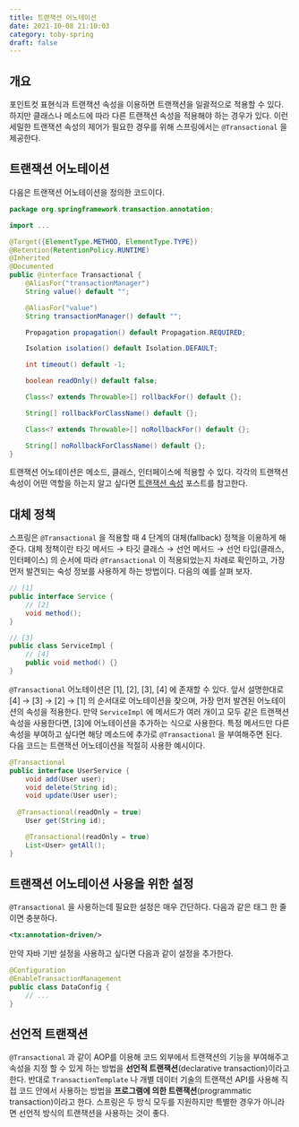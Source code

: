 ```yaml
---
title: 트랜잭션 어노테이션
date: 2021-10-08 21:10:03
category: toby-spring
draft: false
---
```


## 개요

포인트컷 표현식과 트랜잭션 속성을 이용하면 트랜잭션을 일괄적으로 적용할 수 있다. 하지만 클래스나 메소드에 따라 다른 트랜잭션 속성을 적용해야 하는 경우가 있다. 이런 세밀한 트랜잭션 속성의 제어가 필요한 경우를 위해 스프링에서는 `@Transactional` 을 제공한다.

## 트랜잭션 어노테이션

다음은 트랜잭션 어노테이션을 정의한 코드이다.

```java
package org.springframework.transaction.annotation;

import ...

@Target({ElementType.METHOD, ElementType.TYPE})
@Retention(RetentionPolicy.RUNTIME)
@Inherited
@Documented
public @interface Transactional {
    @AliasFor("transactionManager")
    String value() default "";

    @AliasFor("value")
    String transactionManager() default "";

    Propagation propagation() default Propagation.REQUIRED;

    Isolation isolation() default Isolation.DEFAULT;

    int timeout() default -1;

    boolean readOnly() default false;

    Class<? extends Throwable>[] rollbackFor() default {};

    String[] rollbackForClassName() default {};

    Class<? extends Throwable>[] noRollbackFor() default {};

    String[] noRollbackForClassName() default {};
}
```

트랜잭션 어노테이션은 메소드, 클래스, 인터페이스에 적용할 수 있다. 각각의 트랜잭션 속성이 어떤 역할을 하는지 알고 싶다면 [트랜잭션 속성](https://www.notion.so/TransactionDefinition-75d9471e4e3246a4a68420056b6524d6) 포스트를 참고한다.

## 대체 정책

스프링은 `@Transactional` 을 적용할 때 4 단계의 대체(fallback) 정책을 이용하게 해준다. 대체 정책이란 타깃 메서드 → 타깃 클래스 → 선언 메서드 → 선언 타입(클래스, 인터페이스) 의 순서에 따라 `@Transactional` 이 적용되었는지 차례로 확인하고, 가장 먼저 발견되는 숙성 정보를 사용하게 하는 방법이다. 다음의 예를 살펴 보자.

```java
// [1]
public interface Service {
	// [2]
	void method();
}

// [3]
public class ServiceImpl {
	// [4]
	public void method() {}
}
```

`@Transactional` 어노테이션은 [1], [2], [3], [4] 에 존재할 수 있다. 앞서 설명한대로 [4] → [3] → [2] → [1] 의 순서대로 어노테이션을 찾으며, 가장 먼저 발견된 어노테이션의 속성을 적용한다. 만약 `ServiceImpl` 에 메서드가 여러 개이고 모두 같은 트랜잭션 속성을 사용한다면, [3]에 어노테이션을 추가하는 식으로 사용한다. 특정 메서드만 다른 속성을 부여하고 싶다면 해당 메소드에 추가로 `@Transactional` 을 부여해주면 된다. 다음 코드는 트랜잭션 어노테이션을 적절히 사용한 예시이다.

```java
@Transactional
public interface UserService {
	void add(User user);
	void delete(String id);
	void update(User user);
	
  @Transactional(readOnly = true)
	User get(String id);

	@Transactional(readOnly = true)
	List<User> getAll();
}
```

## 트랜잭션 어노테이션 사용을 위한 설정

`@Transactional` 을 사용하는데 필요한 설정은 매우 간단하다. 다음과 같은 태그 한 줄이면 충분하다.

```xml
<tx:annotation-driven/>
```

만약 자바 기반 설정을 사용하고 싶다면 다음과 같이 설정을 추가한다.

```java
@Configuration
@EnableTransactionManagement
public class DataConfig {
	// ...
}
```

## 선언적 트랜잭션

`@Transactional` 과 같이 AOP를 이용해 코드 외부에서 트랜잭션의 기능을 부여해주고 속성을 지정 할 수 있게 하는 방법을 **선언적 트랜잭션**(declarative transaction)이라고 한다. 반대로 `TransactionTemplate` 나 개별 데이터 기술의 트랜잭션 API를 사용해 직접 코드 안에서 사용하는 방법을 **프로그램에 의한 트랜잭션**(programmatic transaction)이라고 한다. 스프링은 두 방식 모두를 지원하지만 특별한 경우가 아니라면 선언적 방식의 트랜잭션을 사용하는 것이 좋다.